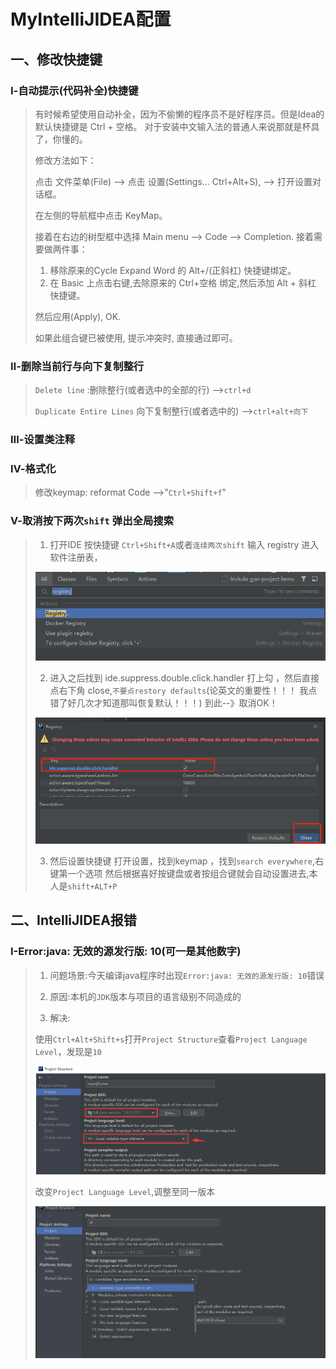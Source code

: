 # MyIntelliJIDEA配置

## 一、修改快捷键

### Ⅰ-自动提示(代码补全)快捷键

>有时候希望使用自动补全，因为不偷懒的程序员不是好程序员。但是Idea的默认快捷键是 Ctrl + 空格。 对于安装中文输入法的普通人来说那就是杯具了，你懂的。
>
>修改方法如下：
>
>点击 文件菜单(File) –> 点击 设置(Settings… Ctrl+Alt+S), –> 打开设置对话框。
>
>在左侧的导航框中点击 KeyMap。
>
>接着在右边的树型框中选择 Main menu –> Code –> Completion.
>接着需要做两件事：
>
>1. 移除原来的Cycle Expand Word 的 Alt+/(正斜杠) 快捷键绑定。
>2. 在 Basic 上点击右键,去除原来的 Ctrl+空格 绑定,然后添加 Alt + 斜杠 快捷键。
>
>然后应用(Apply), OK.
>
>如果此组合键已被使用, 提示冲突时, 直接通过即可。

### Ⅱ-删除当前行与向下复制整行

>`Delete line` :删除整行(或者选中的全部的行)  -->`ctrl+d`
>
>`Duplicate Entire Lines` 向下复制整行(或者选中的) -->`ctrl+alt+向下`

### Ⅲ-设置类注释

### Ⅳ-格式化

> 修改keymap:  reformat Code -->"`Ctrl+Shift+f`"

### Ⅴ-取消按下两次`shift` 弹出全局搜索

>1. 打开IDE  按快捷键 `Ctrl+Shift+A`或者`连续两次shift`  输入 registry 进入软件注册表，
>
>   ![image-20210413162815050](MyIntelliJIDEA配置中的图片/image-20210413162815050.png)
>
>2. 进入之后找到 ide.suppress.double.click.handler 打上勾 ，然后直接点右下角 close,`不要点restory defaults`(论英文的重要性！！！  我点错了好几次才知道那叫恢复默认！！！)  到此--》取消OK！
>
>   ![image-20210413162855433](MyIntelliJIDEA配置中的图片/image-20210413162855433.png)
>
>3. 然后设置快捷键  打开设置，找到keymap  ，找到`search everywhere`,右键第一个选项 然后根据喜好按键盘或者按组合键就会自动设置进去,本人是`shift+ALT+P`



## 二、IntelliJIDEA报错

### Ⅰ-Error:java: 无效的源发行版: 10(可一是其他数字)

>1. 问题场景:今天编译java程序时出现`Error:java: 无效的源发行版: 10`错误
>
>2. 原因:本机的`JDK`版本与项目的语言级别不同造成的
>
>3. 解决:
>
>   使用`Ctrl+Alt+Shift+s`打开`Project Structure`查看`Project Language Level`，发现是`10`
>
>   ![image-20210412133943838](MyIntelliJIDEA配置中的图片/image-20210412133943838.png)
>
>   改变`Project Language Level`,调整至同一版本
>
>   ![image-20210412134028166](MyIntelliJIDEA配置中的图片/image-20210412134028166.png)